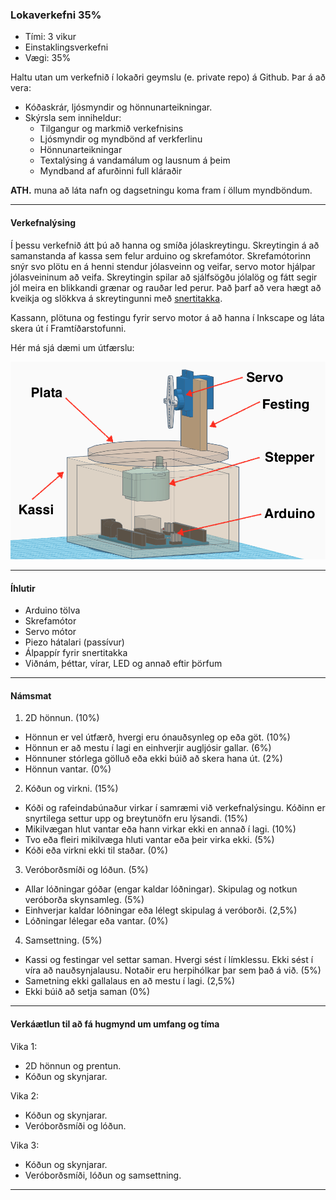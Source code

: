 ### Lokaverkefni 35%

- Tími: 3 vikur
- Einstaklingsverkefni
- Vægi: 35%

Haltu utan um verkefnið í lokaðri geymslu (e. private repo) á Github. Þar á að vera:
- Kóðaskrár, ljósmyndir og hönnunarteikningar.
- Skýrsla sem inniheldur:
  - Tilgangur og markmið verkefnisins
  - Ljósmyndir og myndbönd af verkferlinu 
  - Hönnunarteikningar
  - Textalýsing á vandamálum og lausnum á þeim
  - Myndband af afurðinni full kláraðir

**ATH.** muna að láta nafn og dagsetningu koma fram í öllum myndböndum.

---

#### Verkefnalýsing

Í þessu verkefnið átt þú að hanna og smíða jólaskreytingu. Skreytingin á að samanstanda af kassa sem felur arduino og skrefamótor. Skrefamótorinn snýr svo plötu en á henni stendur jólasveinn og veifar, servo motor hjálpar jólasveininum að veifa. Skreytingin spilar að sjálfsögðu jólalög og fátt segir jól meira en blikkandi grænar og rauðar led perur. Það þarf að vera hægt að kveikja og slökkva á skreytingunni með [snertitakka](https://www.tinkercad.com/learn/overview/ONY3E9VISCC2VBZ).

Kassann, plötuna og festingu fyrir servo motor á að hanna í Inkscape og láta skera út í Framtíðarstofunni.

Hér má sjá dæmi um útfærslu:

![Dæmi um útfærslu](https://raw.githubusercontent.com/VESM2VT/H20/master/Myndir/Lokaverkefni_h20.png)

---
#### Íhlutir

- Arduino tölva
- Skrefamótor
- Servo mótor
- Piezo hátalari (passívur)
- Álpappír fyrir snertitakka
- Viðnám, þéttar, vírar, LED og annað eftir þörfum

---

#### Námsmat

1. 2D hönnun.  (10%)
  - Hönnun er vel útfærð, hvergi eru ónauðsynleg op eða göt. (10%)
  - Hönnun er að mestu í lagi en einhverjir augljósir gallar. (6%)
  - Hönnuner stórlega gölluð eða ekki búið að skera hana út. (2%)
  - Hönnun vantar. (0%)
2. Kóðun og virkni. (15%)
  - Kóði og rafeindabúnaður virkar í samræmi við verkefnalýsingu. Kóðinn er snyrtilega settur upp og breytunöfn eru lýsandi. (15%)
  - Mikilvægan hlut vantar eða hann virkar ekki en annað í lagi. (10%)
  - Tvo eða fleiri mikilvæga hluti vantar eða þeir virka ekki. (5%)
  - Kóði eða virkni ekki til staðar. (0%)
3. Veróborðsmíði og lóðun. (5%)
  - Allar lóðningar góðar (engar kaldar lóðningar). Skipulag og notkun veróborða skynsamleg. (5%)
  - Einhverjar kaldar lóðningar eða lélegt skipulag á veróborði. (2,5%)
  - Lóðningar lélegar eða vantar. (0%)
4. Samsettning. (5%)
  - Kassi og festingar vel settar saman. Hvergi sést í límklessu. Ekki sést í víra að nauðsynjalausu. Notaðir eru herpihólkar þar sem það á við. (5%)
  - Sametning ekki gallalaus en að mestu í lagi. (2,5%)
  - Ekki búið að setja saman (0%)

---

#### Verkáætlun til að fá hugmynd um umfang og tíma

Vika 1:

- 2D hönnun og prentun.
- Kóðun og skynjarar.

Vika 2:

- Kóðun og skynjarar.
- Veróborðsmíði og lóðun.

Vika 3:

- Kóðun og skynjarar.
- Veróborðsmíði, lóðun og samsettning. 

---


